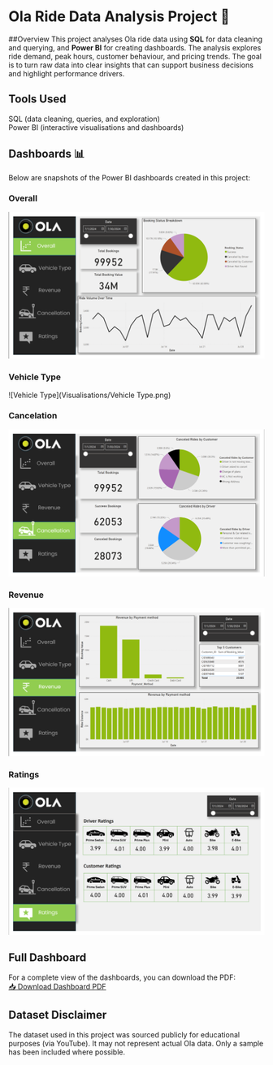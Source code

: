 # Ola Ride Data Analysis Project 🚖

##Overview
This project analyses Ola ride data using **SQL** for data cleaning and querying, and **Power BI** for creating dashboards. The analysis explores ride demand, peak hours, customer behaviour, and pricing trends. The goal is to turn raw data into clear insights that can support business decisions and highlight performance drivers.  

## Tools Used  
SQL (data cleaning, queries, and exploration)  
Power BI (interactive visualisations and dashboards)  

## Dashboards 📊  
Below are snapshots of the Power BI dashboards created in this project:  

### Overall
![Overall](Visualisations/Overall.png)  

### Vehicle Type 
![Vehicle Type](Visualisations/Vehicle Type.png)  

### Cancelation
![Cancelation](Visualisations/Cancelation.png)  

### Revenue
![Revenue](Visualisations/Revenue.png)  

### Ratings
![ Ratings](Visualisations/Ratings.png)  



## Full Dashboard  
For a complete view of the dashboards, you can download the PDF:  
[📥 Download Dashboard PDF](visualizations/ola_dashboard.pdf)  


## Dataset Disclaimer  
The dataset used in this project was sourced publicly for educational purposes (via YouTube). It may not represent actual Ola data. Only a sample has been included where possible.  
